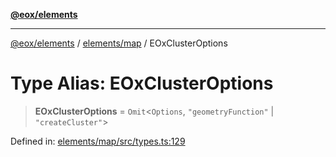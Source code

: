 [**@eox/elements**](../../../README.md)

***

[@eox/elements](../../../modules.md) / [elements/map](../README.md) / EOxClusterOptions

# Type Alias: EOxClusterOptions

> **EOxClusterOptions** = `Omit`\<`Options`, `"geometryFunction"` \| `"createCluster"`\>

Defined in: [elements/map/src/types.ts:129](https://github.com/EOX-A/EOxElements/blob/ca51b63a9bb0be7232536206856b85340431bcbd/elements/map/src/types.ts#L129)
